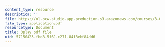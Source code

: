 ```yaml
---
content_type: resource
description: ''
file: https://ol-ocw-studio-app-production.s3.amazonaws.com/courses/3-054-cellular-solids-structure-properties-and-applications-spring-2015/57150823fbd85f61c27184f8ebf84dd6_v73uMp1fPjM.pdf
file_type: application/pdf
resourcetype: Document
title: 3play pdf file
uid: 57150823-fbd8-5f61-c271-84f8ebf84dd6
---
```

